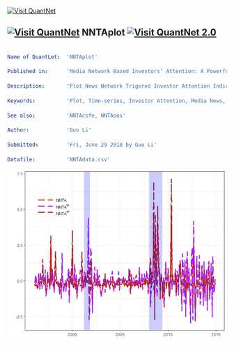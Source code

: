 
[<img src="https://github.com/QuantLet/Styleguide-and-FAQ/blob/master/pictures/banner.png" width="880" alt="Visit QuantNet">](http://quantlet.de/index.php?p=info)

## [<img src="https://github.com/QuantLet/Styleguide-and-Validation-procedure/blob/master/pictures/qloqo.png" alt="Visit QuantNet">](http://quantlet.de/) **NNTAplot** [<img src="https://github.com/QuantLet/Styleguide-and-Validation-procedure/blob/master/pictures/QN2.png" width="60" alt="Visit QuantNet 2.0">](http://quantlet.de/d3/ia)

```yaml

Name of QuantLet:  'NNTAplot'

Published in:      'Media Network Based Investors’ Attention: A Powerful Predictor of Market Premium'

Description:       'Plot News Network Trigered Investor Attention Indices (NNTA) with its 2 components (value weighted NNTA index, NNTA^{sz}, and eigenvector centrality weighted NNTA index, NNTA^{ctr}.)'

Keywords:          'Plot, Time-series, Investor Attention, Media News, Return Predictability'

See also:          'NNTAcsfe, NNTAoos'

Author:            'Guo Li'

Submitted:         'Fri, June 29 2018 by Guo Li'

Datafile:          'NNTAdata.csv'
```

![Picture1](NNTAplot.png)
